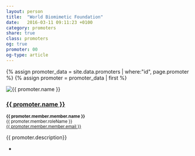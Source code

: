 ```yaml
---
layout: person
title:  "World Biomimetic Foundation"
date:   2016-03-11 09:11:23 +0100
category: promoters
share: true
class: promoters
og: true
promoter: 00
og-type: article
---
```


{% assign promoter_data = site.data.promoters | where:"id", page.promoter %}
{% assign promoter = promoter_data | first %}
<div class="speaker">
	<div class="photo-wrapper rounded"><img src="/assets/img/sponsors/{{ promoter.logo }}" alt="{{ promoter.name }}" class="img-responsive"></div>
	<h3 class="name"><a href="{{ promoter.url }}">{{ promoter.name }}</a></h3>
	<p class="text-alt"><small><strong>{{ promoter.member.member.name }}</strong><br/>{{ promoter.member.roleName }}<br/><a href="mailto:{{ promoter.member.member.email }}" title="Email to {{ promoter.member.member.name }}">{{ promoter.member.member.email }}</a></small></p>
	<p class="about text-left">{{ promoter.description}} </p>
	<ul class="speaker-socials">
		<li><a href="mailto:{{ promoter.email }}"><span class="fa fa-envelope"></span></a></li>
	</ul>
</div>